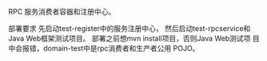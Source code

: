 RPC 服务消费者容器和注册中心。

部署要求
    先启动test-register中的服务注册中心，
    然后启动test-rpcservice和Java Web框架测试项目。
    部署之前想mvn install项目，否则Java Web测试项
    目中会报错，domain-test中是rpc消费者和生产者公用
    POJO。